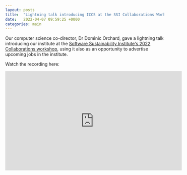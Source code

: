 ```yaml
---
layout: posts
title:  "Lightning talk introducing ICCS at the SSI Collaborations Workshop 2022"
date:   2022-04-07 09:59:25 +0000
categories: main
---
```



Our computer science co-director, Dr Dominic Orchard, gave a lightning talk introducing our institute at
the [Software Sustainability Institute's 2022 Collaborations workshop](https://www.software.ac.uk/cw22),
using it also as an opportunity to advertise upcoming jobs in the institute.

Watch the recording here:

<iframe width="560" height="315" src="https://www.youtube.com/embed/Ap5OUDUVNjI" title="YouTube video player" frameborder="0" allow="accelerometer; autoplay; clipboard-write; encrypted-media; gyroscope; picture-in-picture" allowfullscreen></iframe>
